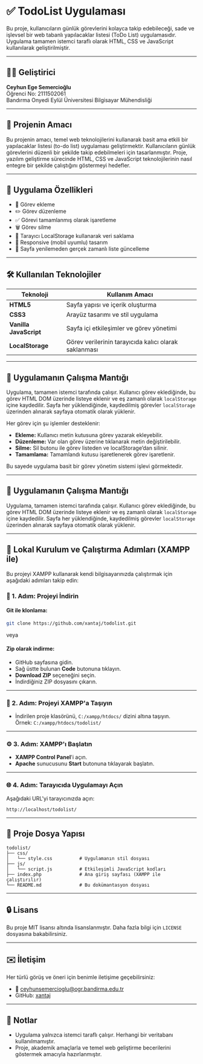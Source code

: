 # ✅ TodoList Uygulaması

Bu proje, kullanıcıların günlük görevlerini kolayca takip edebileceği, sade ve işlevsel bir web tabanlı yapılacaklar listesi (ToDo List) uygulamasıdır. Uygulama tamamen istemci taraflı olarak HTML, CSS ve JavaScript kullanılarak geliştirilmiştir.

---

## 👨‍💻 Geliştirici

**Ceyhun Ege Semercioğlu**  
Öğrenci No: 2111502061  
Bandırma Onyedi Eylül Üniversitesi Bilgisayar Mühendisliği

---

## 🎯 Projenin Amacı

Bu projenin amacı, temel web teknolojilerini kullanarak basit ama etkili bir yapılacaklar listesi (to-do list) uygulaması geliştirmektir. Kullanıcıların günlük görevlerini düzenli bir şekilde takip edebilmeleri için tasarlanmıştır. Proje, yazılım geliştirme sürecinde HTML, CSS ve JavaScript teknolojilerinin nasıl entegre bir şekilde çalıştığını göstermeyi hedefler.

---

## 🧩 Uygulama Özellikleri

- 📝 Görev ekleme  
- ✏️ Görev düzenleme  
- ✅ Görevi tamamlanmış olarak işaretleme  
- 🗑️ Görev silme  
- 💾 Tarayıcı LocalStorage kullanarak veri saklama  
- 📱 Responsive (mobil uyumlu) tasarım  
- 🔁 Sayfa yenilemeden gerçek zamanlı liste güncelleme

---

## 🛠️ Kullanılan Teknolojiler

| Teknoloji | Kullanım Amacı |
|----------|----------------|
| **HTML5** | Sayfa yapısı ve içerik oluşturma |
| **CSS3** | Arayüz tasarımı ve stil uygulama |
| **Vanilla JavaScript** | Sayfa içi etkileşimler ve görev yönetimi |
| **LocalStorage** | Görev verilerinin tarayıcıda kalıcı olarak saklanması |

---

## 🔧 Uygulamanın Çalışma Mantığı

Uygulama, tamamen istemci tarafında çalışır. Kullanıcı görev eklediğinde, bu görev HTML DOM üzerinde listeye eklenir ve eş zamanlı olarak `localStorage` içine kaydedilir. Sayfa her yüklendiğinde, kaydedilmiş görevler `localStorage` üzerinden alınarak sayfaya otomatik olarak yüklenir.

Her görev için şu işlemler desteklenir:

- **Ekleme:** Kullanıcı metin kutusuna görev yazarak ekleyebilir.  
- **Düzenleme:** Var olan görev üzerine tıklanarak metin değiştirilebilir.  
- **Silme:** Sil butonu ile görev listeden ve localStorage’dan silinir.  
- **Tamamlama:** Tamamlandı kutusu işaretlenerek görev işaretlenir.

Bu sayede uygulama basit bir görev yönetim sistemi işlevi görmektedir.

---

## 🔧 Uygulamanın Çalışma Mantığı

Uygulama, tamamen istemci tarafında çalışır. Kullanıcı görev eklediğinde, bu görev HTML DOM üzerinde listeye eklenir ve eş zamanlı olarak `localStorage` içine kaydedilir. Sayfa her yüklendiğinde, kaydedilmiş görevler `localStorage` üzerinden alınarak sayfaya otomatik olarak yüklenir.

---

## 🚀 Lokal Kurulum ve Çalıştırma Adımları (XAMPP ile)

Bu projeyi XAMPP kullanarak kendi bilgisayarınızda çalıştırmak için aşağıdaki adımları takip edin:

### 🔽 1. Adım: Projeyi İndirin

#### Git ile klonlama:

```bash
git clone https://github.com/xantaj/todolist.git
```

veya

#### Zip olarak indirme:

- GitHub sayfasına gidin.
- Sağ üstte bulunan **Code** butonuna tıklayın.
- **Download ZIP** seçeneğini seçin.
- İndirdiğiniz ZIP dosyasını çıkarın.

---

### 📁 2. Adım: Projeyi XAMPP'a Taşıyın

- İndirilen proje klasörünü, `C:/xampp/htdocs/` dizini altına taşıyın.  
  Örnek: `C:/xampp/htdocs/todolist/`

---

### ⚙️ 3. Adım: XAMPP'ı Başlatın

- **XAMPP Control Panel**'i açın.
- **Apache** sunucusunu **Start** butonuna tıklayarak başlatın.

---

### 🌐 4. Adım: Tarayıcıda Uygulamayı Açın

Aşağıdaki URL'yi tarayıcınızda açın:

```
http://localhost/todolist/
```

---

## 📂 Proje Dosya Yapısı

```
todolist/
├── css/
│   └── style.css          # Uygulamanın stil dosyası
├── js/
│   └── script.js          # Etkileşimli JavaScript kodları
├── index.php              # Ana giriş sayfası (XAMPP ile çalıştırılır)
└── README.md              # Bu dokümantasyon dosyası
```

---

## 🔒 Lisans

Bu proje MIT lisansı altında lisanslanmıştır. Daha fazla bilgi için `LICENSE` dosyasına bakabilirsiniz.

---

## ✉️ İletişim

Her türlü görüş ve öneri için benimle iletişime geçebilirsiniz:

- 📧 ceyhunsemercioglu@ogr.bandirma.edu.tr
- GitHub: [xantaj](https://github.com/xantaj)

---

## 📌 Notlar

- Uygulama yalnızca istemci taraflı çalışır. Herhangi bir veritabanı kullanılmamıştır.
- Proje, akademik amaçlarla ve temel web geliştirme becerilerini göstermek amacıyla hazırlanmıştır.
